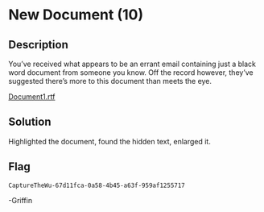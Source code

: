 # New Document (10)

## Description
You’ve received what appears to be an errant email containing just a black word document from someone you know. Off the record however, they’ve suggested there’s more to this document than meets the eye.

[Document1.rtf](ChallengeFiles/Document1.rtf)

## Solution

Highlighted the document, found the hidden text, enlarged it.

## Flag
```
CaptureTheWu-67d11fca-0a58-4b45-a63f-959af1255717
```


-Griffin